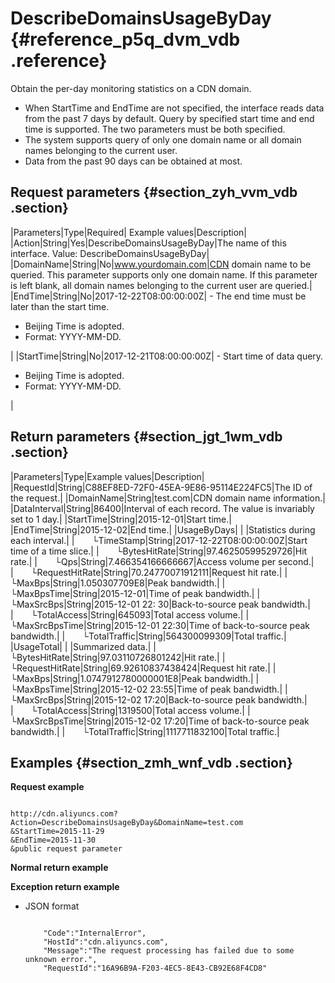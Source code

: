 # DescribeDomainsUsageByDay {#reference_p5q_dvm_vdb .reference}

Obtain the per-day monitoring statistics on a CDN domain.

-   When StartTime and EndTime are not specified, the interface reads data from the past 7 days by default. Query by specified start time and end time is supported. The two parameters must be both specified.
-   The system supports query of only one domain name or all domain names belonging to the current user.
-   Data from the past 90 days can be obtained at most.

## Request parameters {#section_zyh_vvm_vdb .section}

|Parameters|Type|Required| Example values|Description|
|Action|String|Yes|DescribeDomainsUsageByDay|The name of this interface. Value: DescribeDomainsUsageByDay|
|DomainName|String|No|www.yourdomain.com|CDN domain name to be queried. This parameter supports only one domain name. If this parameter is left blank, all domain names belonging to the current user are queried.|
|EndTime|String|No|2017-12-22T08:00:00:00Z| -   The end time must be later than the start time.
-   Beijing Time is adopted.
-   Format: YYYY-MM-DD.

 |
|StartTime|String|No|2017-12-21T08:00:00:00Z| -   Start time of data query.
-   Beijing Time is adopted.
-   Format: YYYY-MM-DD.

 |

## Return parameters {#section_jgt_1wm_vdb .section}

|Parameters|Type|Example values|Description|
|RequestId|String|C88EF8ED-72F0-45EA-9E86-95114E224FC5|The ID of the request.|
|DomainName|String|test.com|CDN domain name information.|
|DataInterval|String|86400|Interval of each record. The value is invariably set to 1 day.|
|StartTime|String|2015-12-01|Start time.|
|EndTime|String|2015-12-02|End time.|
|UsageByDays| | |Statistics during each interval.|
|  └TimeStamp|String|2017-12-22T08:00:00:00Z|Start time of a time slice.|
|  └BytesHitRate|String|97.46250599529726|Hit rate.|
|  └Qps|String|7.466354166666667|Access volume per second.|
|  └RequestHitRate|String|70.24770071912111|Request hit rate.|
|  └MaxBps|String|1.050307709E8|Peak bandwidth.|
|  └MaxBpsTime|String|2015-12-01|Time of peak bandwidth.|
|  └MaxSrcBps|String|2015-12-01 22: 30|Back-to-source peak bandwidth.|
|  └TotalAccess|String|645093|Total access volume.|
|  └MaxSrcBpsTime|String|2015-12-01 22:30|Time of back-to-source peak bandwidth.|
|  └TotalTraffic|String|564300099309|Total traffic.|
|UsageTotal| | |Summarized data.|
|  └BytesHitRate|String|97.03110726801242|Hit rate.|
|  └RequestHitRate|String|69.92610837438424|Request hit rate.|
|  └MaxBps|String|1.0747912780000001E8|Peak bandwidth.|
|  └MaxBpsTime|String|2015-12-02 23:55|Time of peak bandwidth.|
|  └MaxSrcBps|String|2015-12-02 17:20|Back-to-source peak bandwidth.|
|  └TotalAccess|String|1319500|Total access volume.|
|  └MaxSrcBpsTime|String|2015-12-02 17:20|Time of back-to-source peak bandwidth.|
|  └TotalTraffic|String|1117711832100|Total traffic.|

## Examples {#section_zmh_wnf_vdb .section}

**Request example**

```

http://cdn.aliyuncs.com?Action=DescribeDomainsUsageByDay&DomainName=test.com
&StartTime=2015-11-29
&EndTime=2015-11-30
&public request parameter
```

**Normal return example**

**Exception return example**

-   JSON format

    ```
    
        "Code":"InternalError",
        "HostId":"cdn.aliyuncs.com",
        "Message":"The request processing has failed due to some unknown error.",
        "RequestId":"16A96B9A-F203-4EC5-8E43-CB92E68F4CD8"
    
    ```


